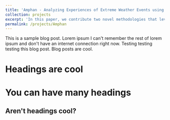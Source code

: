 ```yaml
---
title: 'Amphan - Analyzing Experiences of Extreme Weather Events using Online Data'
collection: projects
excerpt: 'In this paper, we contribute two novel methodologies that leverage Twitter discourse to characterize narratives and identify unmet needs in response to Cyclone Amphan, which affected 18 million people in May 2020.'
permalink: /projects/Amphan
---
```


This is a sample blog post. Lorem ipsum I can't remember the rest of lorem ipsum and don't have an internet connection right now. Testing testing testing this blog post. Blog posts are cool.

Headings are cool
======

You can have many headings
======

Aren't headings cool?
------